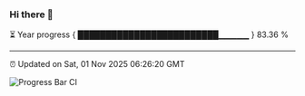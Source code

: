 ### Hi there 👋

⏳ Year progress { █████████████████████████▁▁▁▁▁ } 83.36 %

---

⏰ Updated on Sat, 01 Nov 2025 06:26:20 GMT

![Progress Bar CI](https://github.com/liununu/liununu/workflows/Progress%20Bar%20CI/badge.svg)
